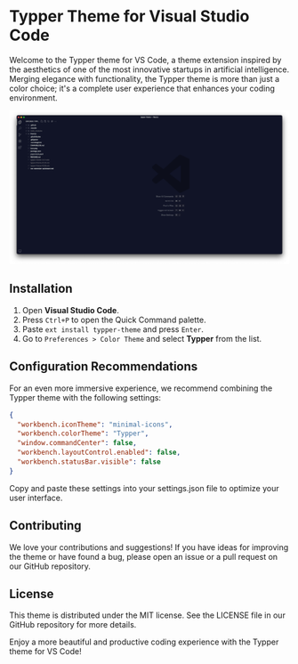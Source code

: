 # Typper Theme for Visual Studio Code

Welcome to the Typper theme for VS Code, a theme extension inspired by the aesthetics of one of the most innovative startups in artificial intelligence. Merging elegance with functionality, the Typper theme is more than just a color choice; it's a complete user experience that enhances your coding environment.

![theme-example](./theme-example.png)

## Installation

1. Open **Visual Studio Code**.
2. Press `Ctrl+P` to open the Quick Command palette.
3. Paste `ext install typper-theme` and press `Enter`.
4. Go to `Preferences > Color Theme` and select **Typper** from the list.

## Configuration Recommendations

For an even more immersive experience, we recommend combining the Typper theme with the following settings:

```json
{
  "workbench.iconTheme": "minimal-icons",
  "workbench.colorTheme": "Typper",
  "window.commandCenter": false,
  "workbench.layoutControl.enabled": false,
  "workbench.statusBar.visible": false
}
```

Copy and paste these settings into your settings.json file to optimize your user interface.

## Contributing

We love your contributions and suggestions! If you have ideas for improving the theme or have found a bug, please open an issue or a pull request on our GitHub repository.

## License

This theme is distributed under the MIT license. See the LICENSE file in our GitHub repository for more details.

Enjoy a more beautiful and productive coding experience with the Typper theme for VS Code!
